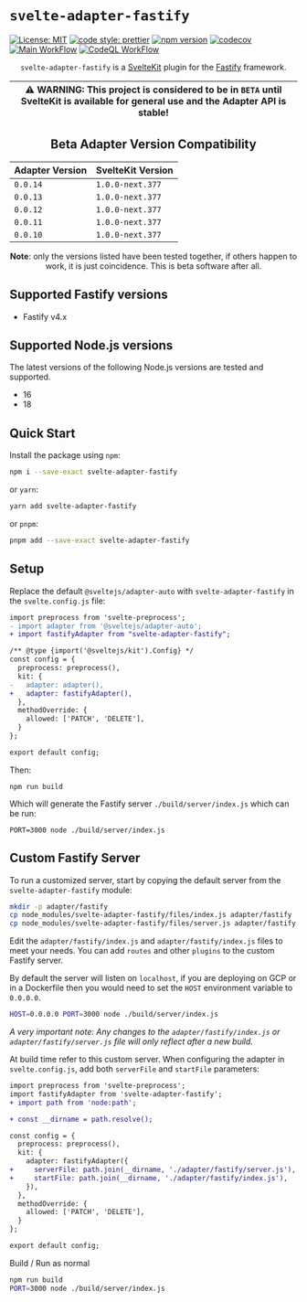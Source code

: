 # `svelte-adapter-fastify`

[![License: MIT](https://img.shields.io/badge/License-MIT-blue.svg)](LICENSE.md)
[![code style: prettier](https://img.shields.io/badge/code_style-prettier-ff69b4.svg)](https://github.com/prettier/prettier)
[![npm version](https://badge.fury.io/js/svelte-adapter-fastify.svg)](https://badge.fury.io/js/svelte-adapter-fastify)
[![codecov](https://codecov.io/gh/Asjas/svelte-adapter-fastify/branch/main/graph/badge.svg?token=IHWSO9MQ7B)](https://codecov.io/gh/Asjas/svelte-adapter-fastify)
[![Main WorkFlow](https://github.com/Asjas/svelte-adapter-fastify/actions/workflows/main.yml/badge.svg)](https://github.com/Asjas/svelte-adapter-fastify/actions/workflows/main.yml)
[![CodeQL WorkFlow](https://github.com/Asjas/svelte-adapter-fastify/actions/workflows/codeql-analysis.yml/badge.svg)](https://github.com/Asjas/svelte-adapter-fastify/actions/workflows/codeql-analysis.yml)

<div align="center">

`svelte-adapter-fastify` is a [SvelteKit](https://kit.svelte.dev/docs/introduction) plugin for the
[Fastify](https://github.com/fastify/fastify) framework.

| :warning: WARNING: This project is considered to be in `BETA` until SvelteKit is available for general use and the Adapter API is stable! |
| ----------------------------------------------------------------------------------------------------------------------------------------- |

## Beta Adapter Version Compatibility

| Adapter Version | SvelteKit Version |
| --------------- | ----------------- |
| `0.0.14`        | `1.0.0-next.377`  |
| `0.0.13`        | `1.0.0-next.377`  |
| `0.0.12`        | `1.0.0-next.377`  |
| `0.0.11`        | `1.0.0-next.377`  |
| `0.0.10`        | `1.0.0-next.377`  |

**Note**: only the versions listed have been tested together, if others happen to work, it is just coincidence. This is
beta software after all.

</div>

## Supported Fastify versions

- Fastify v4.x

## Supported Node.js versions

The latest versions of the following Node.js versions are tested and supported.

- 16
- 18

## Quick Start

Install the package using `npm`:

```sh
npm i --save-exact svelte-adapter-fastify
```

or `yarn`:

```sh
yarn add svelte-adapter-fastify
```

or `pnpm`:

```sh
pnpm add --save-exact svelte-adapter-fastify
```

## Setup

Replace the default `@sveltejs/adapter-auto` with `svelte-adapter-fastify` in the `svelte.config.js` file:

```diff
import preprocess from 'svelte-preprocess';
- import adapter from '@sveltejs/adapter-auto';
+ import fastifyAdapter from "svelte-adapter-fastify";

/** @type {import('@sveltejs/kit').Config} */
const config = {
  preprocess: preprocess(),
  kit: {
-   adapter: adapter(),
+   adapter: fastifyAdapter(),
  },
  methodOverride: {
    allowed: ['PATCH', 'DELETE'],
  }
};

export default config;
```

Then:

```
npm run build
```

Which will generate the Fastify server `./build/server/index.js` which can be run:

```
PORT=3000 node ./build/server/index.js
```

## Custom Fastify Server

To run a customized server, start by copying the default server from the `svelte-adapter-fastify` module:

```sh
mkdir -p adapter/fastify
cp node_modules/svelte-adapter-fastify/files/index.js adapter/fastify
cp node_modules/svelte-adapter-fastify/files/server.js adapter/fastify
```

Edit the `adapter/fastify/index.js` and `adapter/fastify/index.js` files to meet your needs. You can add `routes` and
other `plugins` to the custom Fastify server.

By default the server will listen on `localhost`, if you are deploying on GCP or in a Dockerfile then you would need to
set the `HOST` environment variable to `0.0.0.0`.

```sh
HOST=0.0.0.0 PORT=3000 node ./build/server/index.js
```

_A very important note: Any changes to the `adapter/fastify/index.js` or `adapter/fastify/server.js` file will only
reflect after a new build._

At build time refer to this custom server. When configuring the adapter in `svelte.config.js`, add both `serverFile` and
`startFile` parameters:

```diff
import preprocess from 'svelte-preprocess';
import fastifyAdapter from 'svelte-adapter-fastify';
+ import path from 'node:path';

+ const __dirname = path.resolve();

const config = {
  preprocess: preprocess(),
  kit: {
    adapter: fastifyAdapter({
+     serverFile: path.join(__dirname, './adapter/fastify/server.js'),
+     startFile: path.join(__dirname, './adapter/fastify/index.js'),
    }),
  },
  methodOverride: {
    allowed: ['PATCH', 'DELETE'],
  }
};

export default config;
```

Build / Run as normal

```sh
npm run build
PORT=3000 node ./build/server/index.js
```
